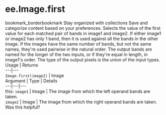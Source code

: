  
#  ee.Image.first
bookmark_borderbookmark Stay organized with collections  Save and categorize content based on your preferences.
Selects the value of the first value for each matched pair of bands in image1 and image2. If either image1 or image2 has only 1 band, then it is used against all the bands in the other image. If the images have the same number of bands, but not the same names, they're used pairwise in the natural order. The output bands are named for the longer of the two inputs, or if they're equal in length, in image1's order. The type of the output pixels is the union of the input types.
Usage | Returns  
---|---  
`Image.first(image2)` | Image  
Argument | Type | Details  
---|---|---  
this: `image1` | Image | The image from which the left operand bands are taken.  
`image2` | Image | The image from which the right operand bands are taken.  
Was this helpful?
